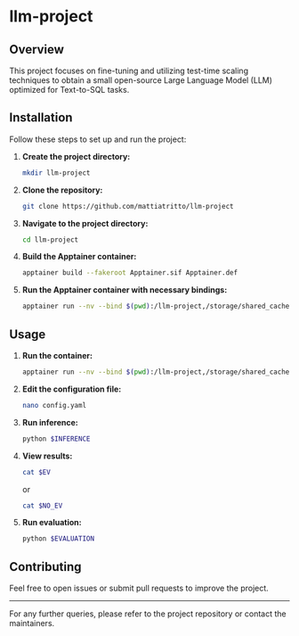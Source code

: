 # llm-project

## Overview
This project focuses on fine-tuning and utilizing test-time scaling techniques to obtain a small open-source Large Language Model (LLM) optimized for Text-to-SQL tasks.

## Installation

Follow these steps to set up and run the project:

1. **Create the project directory:**
   ```sh
   mkdir llm-project
   ```
2. **Clone the repository:**
   ```sh
   git clone https://github.com/mattiatritto/llm-project
   ```
3. **Navigate to the project directory:**
   ```sh
   cd llm-project
   ```
4. **Build the Apptainer container:**
   ```sh
   apptainer build --fakeroot Apptainer.sif Apptainer.def
   ```
5. **Run the Apptainer container with necessary bindings:**
   ```sh
   apptainer run --nv --bind $(pwd):/llm-project,/storage/shared_cache/shared_huggingface:/storage/shared_cache/shared_huggingface Apptainer.sif
   ```

## Usage

1. **Run the container:**
   ```sh
   apptainer run --nv --bind $(pwd):/llm-project,/storage/shared_cache/shared_huggingface:/storage/shared_cache/shared_huggingface Apptainer.sif
   ```
2. **Edit the configuration file:**
   ```sh
   nano config.yaml
   ```
3. **Run inference:**
   ```sh
   python $INFERENCE
   ```
4. **View results:**
   ```sh
   cat $EV
   ```
   or
   ```sh
   cat $NO_EV
   ```
5. **Run evaluation:**
   ```sh
   python $EVALUATION
   ```

## Contributing
Feel free to open issues or submit pull requests to improve the project.

---
For any further queries, please refer to the project repository or contact the maintainers.

